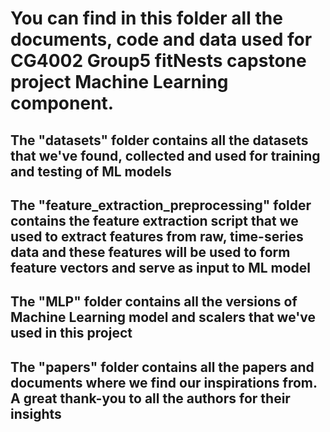 # You can find in this folder all the documents, code and data used for CG4002 Group5 fitNests capstone project Machine Learning component.

## The "datasets" folder contains all the datasets that we've found, collected and used for training and testing of ML models

## The "feature_extraction_preprocessing" folder contains the feature extraction script that we used to extract features from raw, time-series data and these features will be used to form feature vectors and serve as input to ML model

## The "MLP" folder contains all the versions of Machine Learning model and scalers that we've used in this project

## The "papers" folder contains all the papers and documents where we find our inspirations from. A great thank-you to all the authors for their insights
